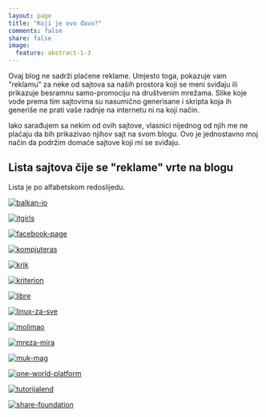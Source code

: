 ```yaml
---
layout: page
title: "Koji je ovo đavo?"
comments: false
share: false
image:
  feature: abstract-1-3
---
```


Ovaj blog ne sadrži plaćene reklame. Umjesto toga, pokazuje vam "reklamu" za neke od sajtova sa naših prostora koji se meni sviđaju ili prikazuje besramnu samo-promociju na društvenim mrežama. Slike koje vode prema tim sajtovima su nasumično generisane i skripta koja ih generiše ne prati vaše radnje na internetu ni na koji način.

Iako sarađujem sa nekim od ovih sajtove, vlasnici nijednog od njih me ne plaćaju da bih prikazivao njihov sajt na svom blogu. Ovo je jednostavno moj način da podržim domaće sajtove koji mi se sviđaju.

## Lista sajtova čije se "reklame" vrte na blogu

Lista je po alfabetskom redoslijedu.

[![balkan-io](../images/relevant-bhs/balkan-io.png)](https://forum.balkan.io)

[![itgirls](../images/relevant-bhs/itgirls.png)](http://itgirls.ba/)

[![facebook-page](../images/relevant-bhs/facebook-page.png)](https://www.facebook.com/aleksandar.todorovic.r3bl/)

[![kompjuteras](../images/relevant-bhs/kompjuteras.png)](http://kompjuteras.com/)

[![krik](../images/relevant-bhs/krik.png)](https://www.krik.rs/)

[![kriterion](../images/relevant-bhs/kriterion.png)](http://kriterion.ba/)

[![libre](../images/relevant-bhs/libre.png)](https://libre.lugons.org/)

[![linux-za-sve](../images/relevant-bhs/linux-za-sve.png)](http://www.linuxzasve.com/)

[![molimao](../images/relevant-bhs/molimao.png)](http://molimaoizm.com/)

[![mreza-mira](../images/relevant-bhs/mreza-mira.png)](http://www.mreza-mira.net/)

[![muk-mag](../images/relevant-bhs/muk-mag.png)](http://mukmag.com/)

[![one-world-platform](../images/relevant-bhs/one-world-platform.png)](http://oneworldplatform.net/)

[![tutorijalend](../images/relevant-bhs/tutorijalend.png)](http://tutorijalend.com/)

[![share-foundation](../images/relevant-bhs/share-foundation.png)](http://www.shareconference.net/sh)
